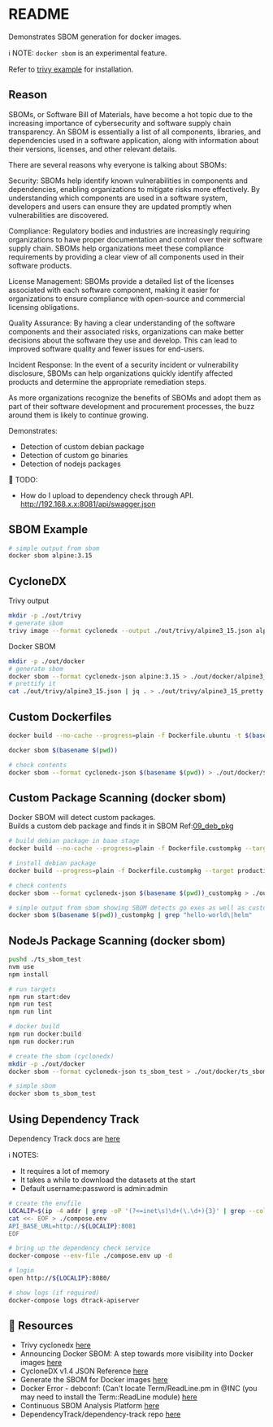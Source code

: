 # README

Demonstrates SBOM generation for docker images.  

ℹ️ NOTE: `docker sbom` is an experimental feature.  

Refer to [trivy example](../48_trivy/README.md) for installation.  

## Reason

SBOMs, or Software Bill of Materials, have become a hot topic due to the increasing importance of cybersecurity and software supply chain transparency. An SBOM is essentially a list of all components, libraries, and dependencies used in a software application, along with information about their versions, licenses, and other relevant details.  

There are several reasons why everyone is talking about SBOMs:  

Security: SBOMs help identify known vulnerabilities in components and dependencies, enabling organizations to mitigate risks more effectively. By understanding which components are used in a software system, developers and users can ensure they are updated promptly when vulnerabilities are discovered.  

Compliance: Regulatory bodies and industries are increasingly requiring organizations to have proper documentation and control over their software supply chain. SBOMs help organizations meet these compliance requirements by providing a clear view of all components used in their software products.  

License Management: SBOMs provide a detailed list of the licenses associated with each software component, making it easier for organizations to ensure compliance with open-source and commercial licensing obligations.  

Quality Assurance: By having a clear understanding of the software components and their associated risks, organizations can make better decisions about the software they use and develop. This can lead to improved software quality and fewer issues for end-users.  

Incident Response: In the event of a security incident or vulnerability disclosure, SBOMs can help organizations quickly identify affected products and determine the appropriate remediation steps.  

As more organizations recognize the benefits of SBOMs and adopt them as part of their software development and procurement processes, the buzz around them is likely to continue growing.  

Demonstrates:

* Detection of custom debian package
* Detection of custom go binaries
* Detection of nodejs packages

📝 TODO:

* How do I upload to dependency check through API. http://192.168.x.x:8081/api/swagger.json

## SBOM Example

```sh
# simple output from sbom
docker sbom alpine:3.15
```

## CycloneDX

Trivy output  

```sh
mkdir -p ./out/trivy
# generate sbom
trivy image --format cyclonedx --output ./out/trivy/alpine3_15.json alpine:3.15
```

Docker SBOM  

```sh
mkdir -p ./out/docker
# generate sbom
docker sbom --format cyclonedx-json alpine:3.15 > ./out/docker/alpine3_15.json
# prettify it
cat ./out/trivy/alpine3_15.json | jq . > ./out/trivy/alpine3_15_pretty.json
```

## Custom Dockerfiles

```sh
docker build --no-cache --progress=plain -f Dockerfile.ubuntu -t $(basename $(pwd)) .

docker sbom $(basename $(pwd))

# check contents
docker sbom --format cyclonedx-json $(basename $(pwd)) > ./out/docker/$(basename $(pwd)).json
```

## Custom Package Scanning (docker sbom)

Docker SBOM will detect custom packages.  
Builds a custom deb package and finds it in SBOM Ref:[09_deb_pkg](https://github.com/chrisguest75/shell_examples/tree/master/09_deb_pkg)  

```sh
# build debian package in baae stage 
docker build --no-cache --progress=plain -f Dockerfile.custompkg --target builder -t $(basename $(pwd))_custompkg .

# install debian package
docker build --progress=plain -f Dockerfile.custompkg --target production -t $(basename $(pwd))_custompkg .

# check contents
docker sbom --format cyclonedx-json $(basename $(pwd))_custompkg > ./out/docker/$(basename $(pwd))_custompkg.json

# simple output from sbom showing SBOM detects go exes as well as custom packages
docker sbom $(basename $(pwd))_custompkg | grep "hello-world\|helm"
```

## NodeJs Package Scanning (docker sbom)

```sh
pushd ./ts_sbom_test
nvm use
npm install

# run targets
npm run start:dev
npm run test
npm run lint

# docker build
npm run docker:build
npm run docker:run

# create the sbom (cyclonedx)
mkdir -p ./out/docker
docker sbom --format cyclonedx-json ts_sbom_test > ./out/docker/ts_sbom_test.json

# simple sbom
docker sbom ts_sbom_test
```

## Using Dependency Track

Dependency Track docs are [here](https://docs.dependencytrack.org/)

ℹ️ NOTES:

* It requires a lot of memory
* It takes a while to download the datasets at the start
* Default username:password is admin:admin

```sh
# create the envfile
LOCALIP=$(ip -4 addr | grep -oP '(?<=inet\s)\d+(\.\d+){3}' | grep --color=never 192.168)
cat <<- EOF > ./compose.env
API_BASE_URL=http://${LOCALIP}:8081
EOF

# bring up the dependency check service
docker-compose --env-file ./compose.env up -d  

# login
open http://${LOCALIP}:8080/

# show logs (if required)
docker-compose logs dtrack-apiserver   
```

## 👀 Resources

* Trivy cyclonedx [here](https://aquasecurity.github.io/trivy/v0.24.2/advanced/sbom/cyclonedx/)
* Announcing Docker SBOM: A step towards more visibility into Docker images [here](https://www.docker.com/blog/announcing-docker-sbom-a-step-towards-more-visibility-into-docker-images/)
* CycloneDX v1.4 JSON Reference [here](https://cyclonedx.org/docs/1.4/json/)
* Generate the SBOM for Docker images [here](https://docs.docker.com/engine/sbom/)  
* Docker Error - debconf: (Can't locate Term/ReadLine.pm in @INC (you may need to install the Term::ReadLine module) [here](https://linuxamination.blogspot.com/2021/05/docker-error-debconf-cant-locate.html)
* Continuous SBOM Analysis Platform [here](https://dependencytrack.org/)  
* DependencyTrack/dependency-track repo [here](https://github.com/DependencyTrack/dependency-track)

